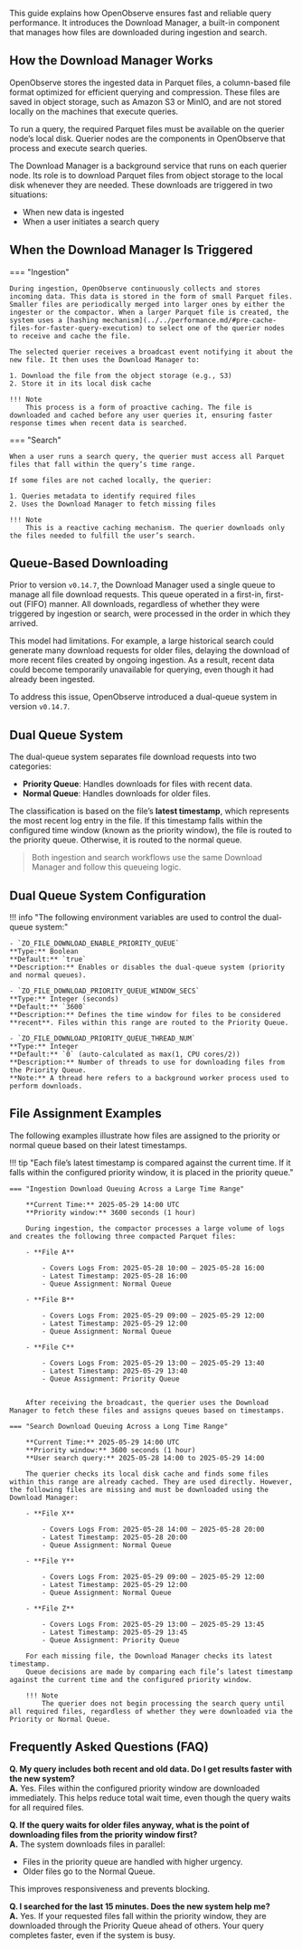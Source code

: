 This guide explains how OpenObserve ensures fast and reliable query performance. It introduces the Download Manager, a built-in component that manages how files are downloaded during ingestion and search.

## How the Download Manager Works

OpenObserve stores the ingested data in Parquet files, a column-based file format optimized for efficient querying and compression. These files are saved in object storage, such as Amazon S3 or MinIO, and are not stored locally on the machines that execute queries.

To run a query, the required Parquet files must be available on the querier node’s local disk. Querier nodes are the components in OpenObserve that process and execute search queries.

The Download Manager is a background service that runs on each querier node. Its role is to download Parquet files from object storage to the local disk whenever they are needed. These downloads are triggered in two situations:

- When new data is ingested
- When a user initiates a search query 



## When the Download Manager Is Triggered

=== "Ingestion"

    During ingestion, OpenObserve continuously collects and stores incoming data. This data is stored in the form of small Parquet files. Smaller files are periodically merged into larger ones by either the ingester or the compactor. When a larger Parquet file is created, the system uses a [hashing mechanism](../../performance.md/#pre-cache-files-for-faster-query-execution) to select one of the querier nodes to receive and cache the file.

    The selected querier receives a broadcast event notifying it about the new file. It then uses the Download Manager to:

    1. Download the file from the object storage (e.g., S3)  
    2. Store it in its local disk cache  

    !!! Note
        This process is a form of proactive caching. The file is downloaded and cached before any user queries it, ensuring faster response times when recent data is searched.

=== "Search"

    When a user runs a search query, the querier must access all Parquet files that fall within the query’s time range.

    If some files are not cached locally, the querier:

    1. Queries metadata to identify required files  
    2. Uses the Download Manager to fetch missing files  

    !!! Note
        This is a reactive caching mechanism. The querier downloads only the files needed to fulfill the user’s search.

## Queue-Based Downloading

Prior to version `v0.14.7`, the Download Manager used a single queue to manage all file download requests. This queue operated in a first-in, first-out (FIFO) manner. All downloads, regardless of whether they were triggered by ingestion or search, were processed in the order in which they arrived.

This model had limitations. For example, a large historical search could generate many download requests for older files, delaying the download of more recent files created by ongoing ingestion. As a result, recent data could become temporarily unavailable for querying, even though it had already been ingested.

To address this issue, OpenObserve introduced a dual-queue system in version `v0.14.7`.

## Dual Queue System 
The dual-queue system separates file download requests into two categories:

- **Priority Queue**: Handles downloads for files with recent data.
- **Normal Queue**: Handles downloads for older files.

The classification is based on the file’s **latest timestamp**, which represents the most recent log entry in the file. If this timestamp falls within the configured time window (known as the priority window), the file is routed to the priority queue. Otherwise, it is routed to the normal queue.

> Both ingestion and search workflows use the same Download Manager and follow this queueing logic.

## Dual Queue System Configuration 
!!! info "The following environment variables are used to control the dual-queue system:"

    - `ZO_FILE_DOWNLOAD_ENABLE_PRIORITY_QUEUE`  
    **Type:** Boolean  
    **Default:** `true`  
    **Description:** Enables or disables the dual-queue system (priority and normal queues).

    - `ZO_FILE_DOWNLOAD_PRIORITY_QUEUE_WINDOW_SECS`  
    **Type:** Integer (seconds)  
    **Default:** `3600`  
    **Description:** Defines the time window for files to be considered **recent**. Files within this range are routed to the Priority Queue.

    - `ZO_FILE_DOWNLOAD_PRIORITY_QUEUE_THREAD_NUM`  
    **Type:** Integer  
    **Default:** `0` (auto-calculated as max(1, CPU cores/2))  
    **Description:** Number of threads to use for downloading files from the Priority Queue.  
    **Note:** A thread here refers to a background worker process used to perform downloads.


## File Assignment Examples 
The following examples illustrate how files are assigned to the priority or normal queue based on their latest timestamps.

!!! tip "Each file’s latest timestamp is compared against the current time. If it falls within the configured priority window, it is placed in the priority queue."

    === "Ingestion Download Queuing Across a Large Time Range"

        **Current Time:** 2025-05-29 14:00 UTC  
        **Priority window:** 3600 seconds (1 hour)

        During ingestion, the compactor processes a large volume of logs and creates the following three compacted Parquet files:

        - **File A**

            - Covers Logs From: 2025-05-28 10:00 – 2025-05-28 16:00  
            - Latest Timestamp: 2025-05-28 16:00  
            - Queue Assignment: Normal Queue  

        - **File B**

            - Covers Logs From: 2025-05-29 09:00 – 2025-05-29 12:00  
            - Latest Timestamp: 2025-05-29 12:00  
            - Queue Assignment: Normal Queue  

        - **File C**  

            - Covers Logs From: 2025-05-29 13:00 – 2025-05-29 13:40  
            - Latest Timestamp: 2025-05-29 13:40  
            - Queue Assignment: Priority Queue  


        After receiving the broadcast, the querier uses the Download Manager to fetch these files and assigns queues based on timestamps. 

    === "Search Download Queuing Across a Long Time Range"

        **Current Time:** 2025-05-29 14:00 UTC  
        **Priority window:** 3600 seconds (1 hour)  
        **User search query:** 2025-05-28 14:00 to 2025-05-29 14:00

        The querier checks its local disk cache and finds some files within this range are already cached. They are used directly. However, the following files are missing and must be downloaded using the Download Manager:

        - **File X**
            
            - Covers Logs From: 2025-05-28 14:00 – 2025-05-28 20:00  
            - Latest Timestamp: 2025-05-28 20:00  
            - Queue Assignment: Normal Queue  

        - **File Y** 

            - Covers Logs From: 2025-05-29 09:00 – 2025-05-29 12:00  
            - Latest Timestamp: 2025-05-29 12:00  
            - Queue Assignment: Normal Queue  

        - **File Z**

            - Covers Logs From: 2025-05-29 13:00 – 2025-05-29 13:45  
            - Latest Timestamp: 2025-05-29 13:45  
            - Queue Assignment: Priority Queue  

        For each missing file, the Download Manager checks its latest timestamp. 
        Queue decisions are made by comparing each file’s latest timestamp against the current time and the configured priority window.

        !!! Note 
            The querier does not begin processing the search query until all required files, regardless of whether they were downloaded via the Priority or Normal Queue.


## Frequently Asked Questions (FAQ)

**Q. My query includes both recent and old data. Do I get results faster with the new system?** <br>
**A.** Yes. Files within the configured priority window are downloaded immediately. This helps reduce total wait time, even though the query waits for all required files.


**Q. If the query waits for older files anyway, what is the point of downloading files from the priority window first?** <br>
**A.** The system downloads files in parallel:

- Files in the priority queue are handled with higher urgency.
- Older files go to the Normal Queue.  

This improves responsiveness and prevents blocking.


**Q. I searched for the last 15 minutes. Does the new system help me?** <br>
**A.** Yes. If your requested files fall within the priority window, they are downloaded through the Priority Queue ahead of others. Your query completes faster, even if the system is busy.

